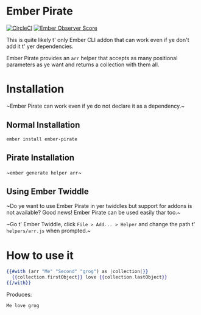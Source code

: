 # Ember Pirate
[![CircleCI](https://circleci.com/gh/Serabe/ember-pirate.svg?style=svg)](https://circleci.com/gh/Serabe/ember-pirate)
[![Ember Observer Score](https://emberobserver.com/badges/ember-pirate.svg)](https://emberobserver.com/addons/ember-pirate)

This is quite likely t' only Ember CLI addon that can work even if ye don't
add it t' yer dependencies.

Ember Pirate provides an `arr` helper that accepts as many positional
parameters as ye want and returns a collection with them all.

# Installation

~Ember Pirate can work even if ye do not declare it as a dependency.~

## Normal Installation

`ember install ember-pirate`

## Pirate Installation

~`ember generate helper arr`~

## Using Ember Twiddle

~Do ye want to use Ember Pirate in yer twiddles but support for addons is not
available? Good news! Ember Pirate can be used easily thar too.~

~Go t' Ember Twiddle, click `File > Add... > Helper` and change the path t'
`helpers/arr.js` when prompted.~

# How to use it

```hbs
{{#with (arr "Me" "Second" "grog") as |collection|}}
  {{collection.firstObject}} love {{collection.lastObject}}
{{/with}}
```

Produces:

```
Me love grog
```
